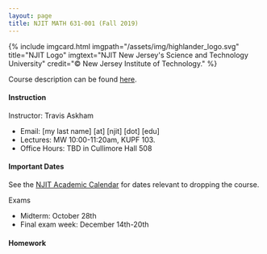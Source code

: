 ```yaml
---
layout: page
title: NJIT MATH 631-001 (Fall 2019)	
---
```


{% include imgcard.html imgpath="/assets/img/highlander_logo.svg" title="NJIT Logo" imgtext="NJIT New Jersey's Science and Technology University" credit="&copy; New Jersey Institute of Technology." %}

Course description can be found [here](https://m.njit.edu/Graduate/Course_Syllabi/Fall2019/Math_631-FA19.html).

#### Instruction

Instructor: Travis Askham 

- Email: [my last name] [at] [njit] [dot] [edu]
- Lectures: MW 10:00-11:20am, KUPF 103.
- Office Hours: TBD in Cullimore Hall 508

#### Important Dates

See the [NJIT Academic Calendar](https://www.njit.edu/registrar/spring-2019-academic-calendar/)
for dates relevant to dropping the course.
 
Exams
- Midterm: October 28th
- Final exam week: December 14th-20th

	
#### Homework

